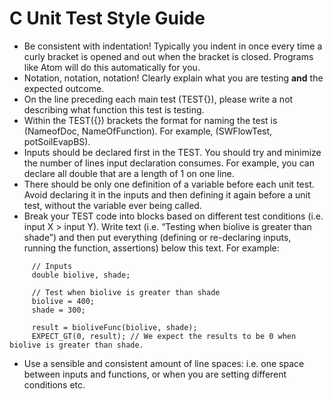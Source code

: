 # C Unit Test Style Guide

* Be consistent with indentation! Typically you indent in once every time a curly bracket is opened and out when the bracket is closed. Programs like Atom will do this automatically for you.
* Notation, notation, notation! Clearly explain what you are testing __and__ the expected outcome.
* On the line preceding each main test (TEST{}), please write a not describing what function this test is testing.
* Within the TEST({}) brackets the format for naming the  test is (NameofDoc, NameOfFunction). For example, (SWFlowTest, potSoilEvapBS).
* Inputs should be declared first in the TEST. You should try and minimize the number of lines input declaration consumes. For example, you can declare all double that are a length of 1 on one line.
* There should be only one definition of a variable before each unit test. Avoid declaring it in the inputs and then defining it again before a unit test, without the variable ever being called.
* Break your TEST code into blocks based on different test conditions (i.e. input X > input Y). Write text (i.e. “Testing when biolive is greater than shade”) and then put everything (defining or re-declaring inputs, running the function, assertions) below this text. For example:

```
     // Inputs
     double biolive, shade;

     // Test when biolive is greater than shade
     biolive = 400;
     shade = 300;

     result = bioliveFunc(biolive, shade);
     EXPECT_GT(0, result); // We expect the results to be 0 when biolive is greater than shade.
 ```
* Use a sensible and consistent amount of line spaces: i.e. one space between inputs and functions, or when you are setting different conditions etc.
